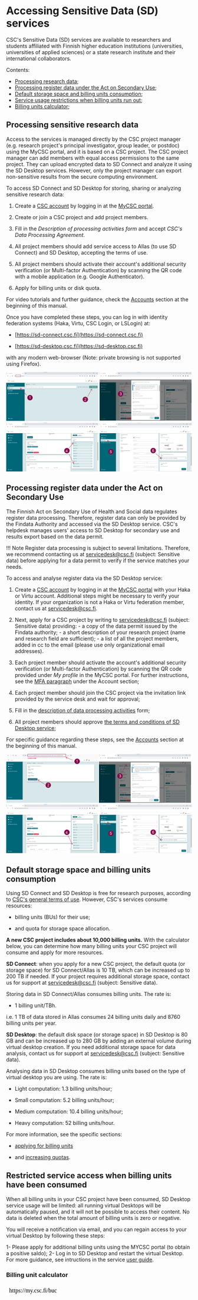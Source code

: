 # Accessing Sensitive Data (SD) services 
  
CSC's Sensitive Data (SD) services are available to researchers and students affiliated with Finnish higher education institutions (universities, universities of applied sciences) or a state research institute and their international collaborators.

Contents:

 * [Processing research data](./sd-access.md#processing-sensitive-research-data);
 * [Processing register data under the Act on Secondary Use](./sd-access.md#processing-register-data-under-the-act-on-secondary-use);
 * [Default storage space and billing units consumption](./sd-access.md#default-storage-space-and-billing-units-consumption);
 * [Service usage restrictions when billing units run out](./);
 * [Billing units calculator](./sd-access.md#default-storage-space-and-billing-units-consumption);



## Processing sensitive research data

Access to the services is managed directly by the CSC project manager (e.g. research project's principal investigator, group leader, or postdoc) using the MyCSC portal, and it is based on a CSC project. The CSC project manager can add members with equal access permissions to the same project. They can upload encrypted data to SD Connect and analyze it using the SD Desktop services. However, only the project manager can export non-sensitive results from the secure computing environment. 

To access SD Connect and SD Desktop for storing, sharing or analyzing sensitive research data:

1. Create a [CSC account](../../accounts/how-to-create-new-user-account.md) by logging in at the [MyCSC portal](https://my.csc.fi).

2. Create or join a CSC project and add project members.

3. Fill in the _Description of processing activities form_ and accept _CSC's Data Processing Agreement_.  

4. All project members should add service access to Allas (to use SD Connect) and SD Desktop, accepting the terms of use. 

5. All project members should activate their account's additional security verification (or Multi-factor Authentication) by scanning the QR code with a mobile application (e.g. Google Authenticator).

6. Apply for billing units or disk quota.


For video tutorials and further guidance, check the [Accounts](../../accounts/index.md) section at the beginning of this manual.

Once you have completed these steps, you can log in with identity federation systems (Haka, Virtu, CSC Login, or LSLogin) at:

* [https://sd-connect.csc.fi](https://sd-connect.csc.fi) 	 
  
* [https://sd-desktop.csc.fi](https://sd-desktop.csc.fi)	 
  

with any modern web-browser (Note: private browsing is not supported using Firefox).

[![Project](images/connect/reasearchdata.png)](images/connect/reasearchdata.png)

## Processing register data under the Act on Secondary Use

The Finnish Act on Secondary Use of Health and Social data regulates register data processing. Therefore, register data can only be provided by the Findata Authority and accessed via the SD Desktop service. CSC's helpdesk manages users' access to  SD Desktop for secondary use and results export based on the data permit.


!!! Note
    Register data processing is subject to several limitations. Therefore, we recommend contacting us at servicedesk@csc.fi (subject: Sensitive data) before applying for a data permit to verify if the service matches your needs. 

To access and analyse register data via the SD Desktop service:

 1. Create a [CSC account](../../accounts/how-to-create-new-user-account.md) by logging in at the [MyCSC portal](https://my.csc.fi) with your Haka or Virtu account. Additional steps might be necessary to verify your identity. If your organization is not a Haka or Virtu federation member, contact us at servicedesk@csc.fi.


2. Next, apply for a CSC project by writing to servicedesk@csc.fi (subject: Sensitive data) providing: - a copy of the data permit issued by the Findata authority; - a short description of your research project (name and research field are sufficient); - a list of all the project members, added in cc to the email (please use only organizational email addresses).
  
3. Each project member should activate the account's additional security verification (or Multi-factor Authentication) by scanning the QR code provided under _My profile_ in the MyCSC portal. For further instructions, see the [MFA paragraph](../../accounts/mfa.md) under the Account section;


4. Each project member should join the CSC project via the invitation link provided by the service desk and wait for approval;
  
 	
5. Fill in the [description of data processing activities](../../accounts/when-your-project-handles-personal-data.md) form;	 
  
 	 
6. All project members should approve [the terms and conditions of SD Desktop service](../../accounts/how-to-add-service-access-for-project.md#member);	 
  
 	 
For specific guidance regarding these steps, see the [Accounts](../../accounts/index.md) section at the beginning of this manual.	 




[![Project-resgiter](images/connect/secondaryuse.png)](images/connect/secondaryuse.png)
  
 	 
## Default storage space and billing units consumption

Using SD Connect and SD Desktop is free for research purposes, according to [CSC's general terms of use](https://research.csc.fi/free-of-charge-use-cases). However, CSC's services consume resources: 

* billing units (BUs) for their use;

* and quota for storage space allocation.

**A new CSC project includes about 10,000 billing units.** With the calculator below, you can determine how many billing units your CSC project will consume and apply for more resources.


**SD Connect**: when you apply for a new CSC project, the default quota (or storage space) for SD Connect/Allas is 10 TB, which can be increased up to 200 TB if needed. If your project requires additional storage space, contact us for support at servicedesk@csc.fi (subject: Sensitive data). 

Storing data in SD Connect/Allas consumes billing units. The rate is: 

* 1 billing unit/TBh.

i.e. 1 TB of data stored in Allas consumes 24 billing units daily and 8760 billing units per year.

**SD Desktop**: the default disk space (or storage space) in SD Desktop is 80 GB and can be increased up to 280 GB by adding an external volume during virtual desktop creation. If you need additional storage space for data analysis, contact us for support at servicedesk@csc.fi (subject: Sensitive data). 

Analysing data in SD Desktop consumes billing units based on the type of virtual desktop you are using. The rate is:

* Light computation: 1.3 billing units/hour;

* Small computation: 5.2 billing units/hour;

* Medium computation: 10.4 billing units/hour;

* Heavy computation: 52 billing units/hour.


For more information, see the specific sections: 

* [applying for billing units](../../accounts/how-to-apply-for-billing-units.md) 

* and [increasing quotas](../../accounts/how-to-increase-disk-quotas.md).


## Restricted service access when billing units have been consumed

When all billing units in your CSC project have been consumed, SD Desktop service usage will be limited: all running virtual Desktops will be automatically paused, and it will not be possible to access their content. No data is deleted when the total amount of billing units is zero or negative. 

You will receive a notification via email, and you can regain access to your virtual Desktop by following these steps: 

1- Please apply for additional billing units using the MYCSC portal (to obtain a positive saldo);
2- Log in to SD Desktop and restart the virtual Desktop. For more guidance, see intructions in the service [user guide](../data/sensitive-data/sd_desktop.md#pausing-or-restarting-a-virtual-desktop). 



### Billing unit calculator

<iframe srcdoc="https://my.csc.fi/buc" style="width: 100%; height: 1300px; border: 0"></iframe>

